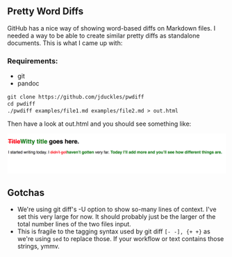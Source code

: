 ## Pretty Word Diffs

GitHub has a nice way of showing word-based diffs on Markdown files. I needed a way to be able to create similar pretty diffs as standalone documents. This is what I came up with:

### Requirements:

* git
* pandoc 


```
git clone https://github.com/jduckles/pwdiff
cd pwdiff 
./pwdiff examples/file1.md examples/file2.md > out.html
```
Then have a look at out.html and you should see something like:

![Pretty diffs](https://github.com/jduckles/pwdiff/blob/master/example/output.png?raw=true)

## Gotchas 

* We're using git diff's -U option to show so-many lines of context. I've set this very large for now. It should probably just be the larger of the total number lines of the two files input.
* This is fragile to the tagging syntax used by git diff ``[- -], {+ +}`` as we're using `sed` to replace those. If your workflow or text contains those strings, ymmv.

